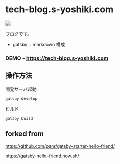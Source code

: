 # tech-blog.s-yoshiki.com

![](https://github.com/s-yoshiki/tech-blog.s-yoshiki.com/workflows/deploy%20s3/badge.svg) 

ブログです。

- gatsby + markdown 構成

### DEMO - https://tech-blog.s-yoshiki.com

## 操作方法

開発サーバ起動

```
gatsby develop
```

ビルド

```
gatsby build
```


## forked from 

https://github.com/panr/gatsby-starter-hello-friend/

https://gatsby-hello-friend.now.sh/